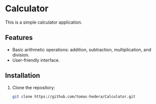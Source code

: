 # Calculator

This is a simple calculator application.

## Features

- Basic arithmetic operations: addition, subtraction, multiplication, and division.
- User-friendly interface.

## Installation

1. Clone the repository:
   ```bash
   git clone https://github.com/tomas-hedera/Calculator.git
